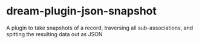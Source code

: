 # dream-plugin-json-snapshot
A plugin to take snapshots of a record, traversing all sub-associations, and spitting the resulting data out as JSON
